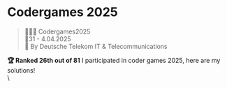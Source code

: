 # Codergames 2025
>👩🏻‍💻 Codergames2025\
>📅31 - 4.04.2025\
>📎 By Deutsche Telekom IT & Telecommunications

**🏆 Ranked 26th out of 81**
I participated in coder games 2025, here are my solutions!\
\
